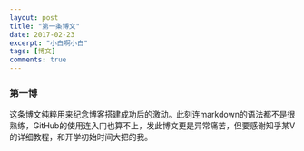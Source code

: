 ```yaml
---
layout: post
title: "第一条博文"
date: 2017-02-23
excerpt: "小白啊小白"
tags: [博文]
comments: true
---
```


### 第一博

  这条博文纯粹用来纪念博客搭建成功后的激动。此刻连markdown的语法都不是很熟练，GitHub的使用连入门也算不上，发此博文更是异常痛苦，但要感谢知乎某V的详细教程，和开学初始时间大把的我。
